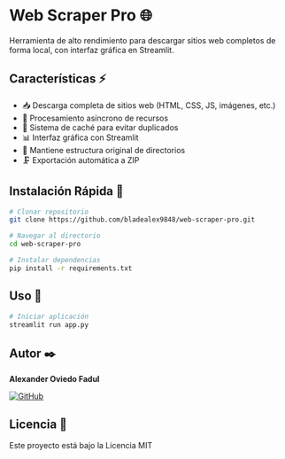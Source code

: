 # Web Scraper Pro 🌐

Herramienta de alto rendimiento para descargar sitios web completos de forma local, con interfaz gráfica en Streamlit.

## Características ⚡

- 📥 Descarga completa de sitios web (HTML, CSS, JS, imágenes, etc.)
- 🚀 Procesamiento asíncrono de recursos
- 💾 Sistema de caché para evitar duplicados
- 📊 Interfaz gráfica con Streamlit
- 📁 Mantiene estructura original de directorios
- 🗜️ Exportación automática a ZIP

## Instalación Rápida 🔧

```bash
# Clonar repositorio
git clone https://github.com/bladealex9848/web-scraper-pro.git

# Navegar al directorio
cd web-scraper-pro

# Instalar dependencias
pip install -r requirements.txt
```

## Uso 🚀

```bash
# Iniciar aplicación
streamlit run app.py
```

## Autor ✒️

**Alexander Oviedo Fadul**

[![GitHub](https://img.shields.io/badge/GitHub-bladealex9848-14a1f0?style=for-the-badge&logo=github&logoColor=white&labelColor=101010)](https://github.com/bladealex9848)

## Licencia 📄

Este proyecto está bajo la Licencia MIT

